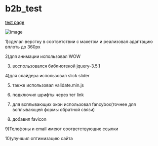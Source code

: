 # b2b_test

[test page](https://ilya111kudryashov.github.io/test_b2b/)

![image](![image](https://github.com/Ilya111Kudryashov/b2b_test/assets/44931669/eb62ef73-f93f-4b5b-8796-cd440e0a1361))

1)сделал верстку в соответствии с макетом и реализовал адаптацию вплоть до 360рх

2)для анимации использовал WOW

3) воспользовался библиотекой jquery-3.5.1

4)для слайдера использовал slick slider

5) также использовал validate.min.js

6) подключил шрифты через тег link

7) для всплывающих окон использовал fancybox(точнее для всплывающей формы обратной связи)

8) добавил favicon

9)Телефоны и email имеют соответствующие ссылки  

10)улучшил оптимизацию сайта
